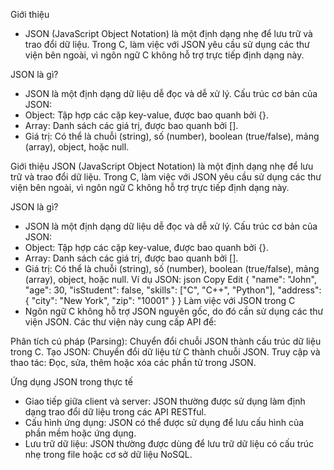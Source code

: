 Giới thiệu

- JSON (JavaScript Object Notation) là một định dạng nhẹ để lưu trữ và trao đổi dữ liệu. Trong C, làm việc với JSON yêu cầu sử dụng các thư viện bên ngoài, vì ngôn ngữ C không hỗ trợ trực tiếp định dạng này.

JSON là gì?

- JSON là một định dạng dữ liệu dễ đọc và dễ xử lý.
  Cấu trúc cơ bản của JSON:
- Object: Tập hợp các cặp key-value, được bao quanh bởi {}.
- Array: Danh sách các giá trị, được bao quanh bởi [].
- Giá trị: Có thể là chuỗi (string), số (number), boolean (true/false), mảng (array), object, hoặc null.

Giới thiệu
JSON (JavaScript Object Notation) là một định dạng nhẹ để lưu trữ và trao đổi dữ liệu. Trong C, làm việc với JSON yêu cầu sử dụng các thư viện bên ngoài, vì ngôn ngữ C không hỗ trợ trực tiếp định dạng này.

JSON là gì?

- JSON là một định dạng dữ liệu dễ đọc và dễ xử lý.
  Cấu trúc cơ bản của JSON:
- Object: Tập hợp các cặp key-value, được bao quanh bởi {}.
- Array: Danh sách các giá trị, được bao quanh bởi [].
- Giá trị: Có thể là chuỗi (string), số (number), boolean (true/false), mảng (array), object, hoặc null.
  Ví dụ JSON:
  json
  Copy
  Edit
  {
  "name": "John",
  "age": 30,
  "isStudent": false,
  "skills": ["C", "C++", "Python"],
  "address": {
  "city": "New York",
  "zip": "10001"
  }
  }
  Làm việc với JSON trong C
- Ngôn ngữ C không hỗ trợ JSON nguyên gốc, do đó cần sử dụng các thư viện JSON. Các thư viện này cung cấp API để:

Phân tích cú pháp (Parsing): Chuyển đổi chuỗi JSON thành cấu trúc dữ liệu trong C.
Tạo JSON: Chuyển đổi dữ liệu từ C thành chuỗi JSON.
Truy cập và thao tác: Đọc, sửa, thêm hoặc xóa các phần tử trong JSON.

Ứng dụng JSON trong thực tế

- Giao tiếp giữa client và server: JSON thường được sử dụng làm định dạng trao đổi dữ liệu trong các API RESTful.
- Cấu hình ứng dụng: JSON có thể được sử dụng để lưu cấu hình của phần mềm hoặc ứng dụng.
- Lưu trữ dữ liệu: JSON thường được dùng để lưu trữ dữ liệu có cấu trúc nhẹ trong file hoặc cơ sở dữ liệu NoSQL.
